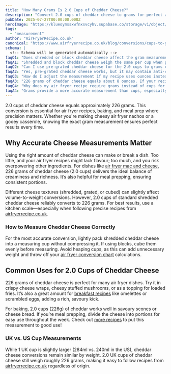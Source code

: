 ```yaml
---
title: "How Many Grams Is 2.0 Cups of Cheddar Cheese?"
description: "Convert 2.0 cups of cheddar cheese to grams for perfect air fryer recipes. Get precise measurements for baking and cooking every time!"
pubDate: 2025-07-27T00:00:00.000Z
heroImage: "https://klueoymssxwfnxsvcyhv.supabase.co/storage/v1/object/public/Shmucket/how-many-grams-is-2-cups-cheddar-cheese.webp"
tags:
  - "measurement"
author: "AirFryerRecipe.co.uk"
canonical: "https://www.airfryerrecipe.co.uk/blog/conversions/cups-to-grams/how-many-grams-is-2-cups-cheddar-cheese"
schema: |
  <!-- Schema will be generated automatically -->
faqQ1: "Does shredded or block cheddar cheese affect the gram measurement for 2.0 cups?"
faqA1: "Shredded and block cheddar cheese weigh the same per cup when properly measured. However, shredded cheese packs more densely, so lightly fill the cup without pressing down. For blocks, cube them evenly before measuring to ensure accuracy."
faqQ2: "Can I use pre-grated cheddar cheese for the 2.0 cups to grams conversion?"
faqA2: "Yes, pre-grated cheddar cheese works, but it may contain anti-caking agents that slightly alter texture. For best results, fluff the grated cheese before measuring to avoid compacting. The gram weight (226g per 2.0 cups) remains consistent."
faqQ3: "How do I adjust the measurement if my recipe uses ounces instead of grams?"
faqA3: "226 grams of cheddar cheese equals about 8 ounces. If your recipe calls for ounces, use a kitchen scale for precision. Air fryer recipes often need exact measurements, so converting correctly ensures perfect results."
faqQ4: "Why does my air fryer recipe require grams instead of cups for cheese?"
faqA4: "Grams provide a more accurate measurement than cups, especially for ingredients like cheese that can vary in density. Air fryer cooking relies on precise quantities for even heating, so weighing ensures consistency. Check <a href=https://www.airfryerrecipe.co.uk>airfryerrecipe.co.uk</a> for gram-based recipes!"
---
```

<p>2.0 cups of cheddar cheese equals approximately 226 grams. This conversion is essential for air fryer recipes, baking, and meal prep where precision matters. Whether you're making cheesy air fryer nachos or a gooey casserole, knowing the exact gram measurement ensures perfect results every time.</p>  

<h2>Why Accurate Cheese Measurements Matter</h2>  
<p>Using the right amount of cheddar cheese can make or break a dish. Too little, and your air fryer recipes might lack flavour; too much, and you risk overpowering other ingredients. For dishes like <a href=https://www.airfryerrecipe.co.uk/recipes>air fryer mac and cheese</a>, 226 grams of cheddar cheese (2.0 cups) delivers the ideal balance of creaminess and richness. It’s also helpful for meal prepping, ensuring consistent portions.</p>  

<p>Different cheese textures (shredded, grated, or cubed) can slightly affect volume-to-weight conversions. However, 2.0 cups of standard shredded cheddar cheese reliably converts to 226 grams. For best results, use a kitchen scale—especially when following precise recipes from <a href=https://www.airfryerrecipe.co.uk>airfryerrecipe.co.uk</a>.</p>  

<h3>How to Measure Cheddar Cheese Correctly</h3>  
<p>For the most accurate conversion, lightly pack shredded cheddar cheese into a measuring cup without compressing it. If using blocks, cube them evenly before measuring. Avoid heaping cups, as this can add unnecessary weight and throw off your <a href=https://www.airfryerrecipe.co.uk/air-fryer-conversion-chart>air fryer conversion chart</a> calculations.</p>  

<h2>Common Uses for 2.0 Cups of Cheddar Cheese</h2>  
<p>226 grams of cheddar cheese is perfect for many air fryer dishes. Try it in crispy cheese wraps, cheesy stuffed mushrooms, or as a topping for loaded fries. It’s also a great amount for <a href=https://www.airfryerrecipe.co.uk/recipe-category/breakfast>breakfast recipes</a> like omelettes or scrambled eggs, adding a rich, savoury kick.</p>  

<p>For baking, 2.0 cups (226g) of cheddar works well in savoury scones or cheese bread. If you’re meal prepping, divide the cheese into portions for easy use throughout the week. Check out <a href=https://www.airfryerrecipe.co.uk/recipes>more recipes</a> to put this measurement to good use!</p>  

<h3>UK vs. US Cup Measurements</h3>  
<p>While 1 UK cup is slightly larger (284ml vs. 240ml in the US), cheddar cheese conversions remain similar by weight. 2.0 UK cups of cheddar cheese still weigh roughly 226 grams, making it easy to follow recipes from <a href=https://www.airfryerrecipe.co.uk>airfryerrecipe.co.uk</a> regardless of origin.</p>
